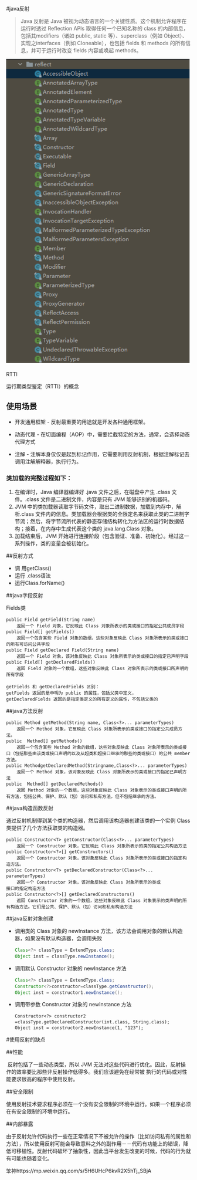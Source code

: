 #java反射

> Java 反射是 Java 被视为动态语言的一个关键性质。这个机制允许程序在运行时透过 Reflection APIs 取得任何一个已知名称的 class 的内部信息，包括其modifiers（诸如 public, static 等）、superclass（例如 Object）、实现之interfaces（例如 Cloneable），也包括 fields 和 methods 的所有信息，并可于运行时改变 fields 内容或唤起 methods。

![](反射包.png)

RTTI

运行期类型鉴定（RTTI）的概念

## 使用场景

- 开发通用框架 - 反射最重要的用途就是开发各种通用框架。

- 动态代理 - 在切面编程（AOP）中，需要拦截特定的方法，通常，会选择动态代理方式

- 注解 - 注解本身仅仅是起到标记作用，它需要利用反射机制，根据注解标记去调用注解解释器，执行行为。

### 类加载的完整过程如下：

1. 在编译时，Java 编译器编译好 .java 文件之后，在磁盘中产生 .class 文件。.class 文件是二进制文件，内容是只有 JVM 能够识别的机器码。
2. JVM 中的类加载器读取字节码文件，取出二进制数据，加载到内存中，解析.class 文件内的信息。类加载器会根据类的全限定名来获取此类的二进制字节流；然后，将字节流所代表的静态存储结构转化为方法区的运行时数据结构；接着，在内存中生成代表这个类的 java.lang.Class 对象。
3. 加载结束后，JVM 开始进行连接阶段（包含验证、准备、初始化）。经过这一系列操作，类的变量会被初始化。

##反射方式

- 调 用getClass()
- 运行 .class语法
- 运行Class.forName()

##java字段反射

Fields类

```
public Field getField(String name)  
	返回一个 Field 对象，它反映此 Class 对象所表示的类或接口的指定公共成员字段
public Field[] getFields() 
	返回一个包含某些 Field 对象的数组，这些对象反映此 Class 对象所表示的类或接口的所有可访问公共字段
public Field getDeclared Field(String name) 
	返回一个 Field 对象，该对象反映此 Class 对象所表示的类或接口的指定已声明字段
public Field[] getDeclaredFields()  
	返回 Field 对象的一个数组，这些对象反映此 Class 对象所表示的类或接口所声明的所有字段

getFields 和 getDeclaredFields 区别：
getFields 返回的是申明为 public 的属性，包括父类中定义，
getDeclaredFields 返回的是指定类定义的所有定义的属性，不包括父类的

```

##java方法反射

```
public Method getMethod(String name, Class<?>... parameterTypes)  
	返回一个 Method 对象，它反映此 Class 对象所表示的类或接口的指定公共成员方法。
public  Method[] getMethods() 
	返回一个包含某些 Method 对象的数组，这些对象反映此 Class 对象所表示的类或接口（包括那些由该类或接口声明的以及从超类和超接口继承的那些的类或接口）的公共 member 方法。
public MethodgetDeclaredMethod(Stringname,Class<?>... parameterTypes)  
	返回一个 Method 对象，该对象反映此 Class 对象所表示的类或接口的指定已声明方法
public  Method[] getDeclaredMethods()  
	返回 Method 对象的一个数组，这些对象反映此 Class 对象表示的类或接口声明的所有方法，包括公共、保护、默认（包）访问和私有方法，但不包括继承的方法。
```

##java构造函数反射

通过反射机制得到某个类的构造器，然后调用该构造器创建该类的一个实例
Class<T>  类提供了几个方法获取类的构造器。

```
public Constructor<T> getConstructor(Class<?>... parameterTypes)
	返回一个 Constructor 对象，它反映此 Class 对象所表示的类的指定公共构造方法
public Constructor<?>[] getConstructors() 
	返回一个 Constructor 对象，该对象反映此 Class 对象所表示的类或接口的指定构造方法。
public Constructor<T> getDeclaredConstructor(Class<?>... parameterTypes) 
	返回一个 Constructor 对象，该对象反映此 Class 对象所表示的类或
接口的指定构造方法
public Constructor<?>[] getDeclaredConstructors() 
	返回 Constructor 对象的一个数组，这些对象反映此 Class 对象表示的类声明的所有构造方法。它们是公共、保护、默认（包）访问和私有构造方法
```

##java反射对象创建

- 调用类的 Class 对象的 newInstance 方法，该方法会调用对象的默认构造器，如果没有默认构造器，会调用失败

  ```java
  Class<?> classType = ExtendType.class;
  Object inst = classType.newInstance();
  ```

- 调用默认 Constructor 对象的 newInstance 方法

  ```java
  Class<?> classType = ExtendType.class;
  Constructor<?>constructor=classType.getConstructor();
  Object inst = constructor1.newInstance();
  ```

- 调用带参数 Constructor 对象的 newInstance 方法

  ```
  Constructor<?> constructor2 =classType.getDeclaredConstructor(int.class, String.class);
  Object inst = constructor2.newInstance(1, "123");
  ```

#使用反射的缺点

##性能

​		反射包括了一些动态类型，所以 JVM 无法对这些代码进行优化。因此，反射操作的效率要比那些非反射操作低得多。我们应该避免在经常被 执行的代码或对性能要求很高的程序中使用反射。

##安全限制

​		使用反射技术要求程序必须在一个没有安全限制的环境中运行。如果一个程序必须在有安全限制的环境中运行。

##内部暴露

​		由于反射允许代码执行一些在正常情况下不被允许的操作（比如访问私有的属性和方法），所以使用反射可能会导致意料之外的副作用－－代码有功能上的错误，降低可移植性。反射代码破坏了抽象性，因此当平台发生改变的时候，代码的行为就有可能也随着变化。



笨神https://mp.weixin.qq.com/s/5H6UHcP6kvR2X5hTj_SBjA